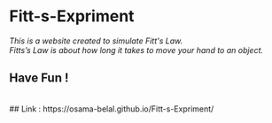# Fitt-s-Expriment
*This is a website created to simulate Fitt's Law.* <br/>
*Fitts’s Law is about how long it takes to move your hand to an object.* <br/>
## Have Fun !
<br>
## Link : https://osama-belal.github.io/Fitt-s-Expriment/
